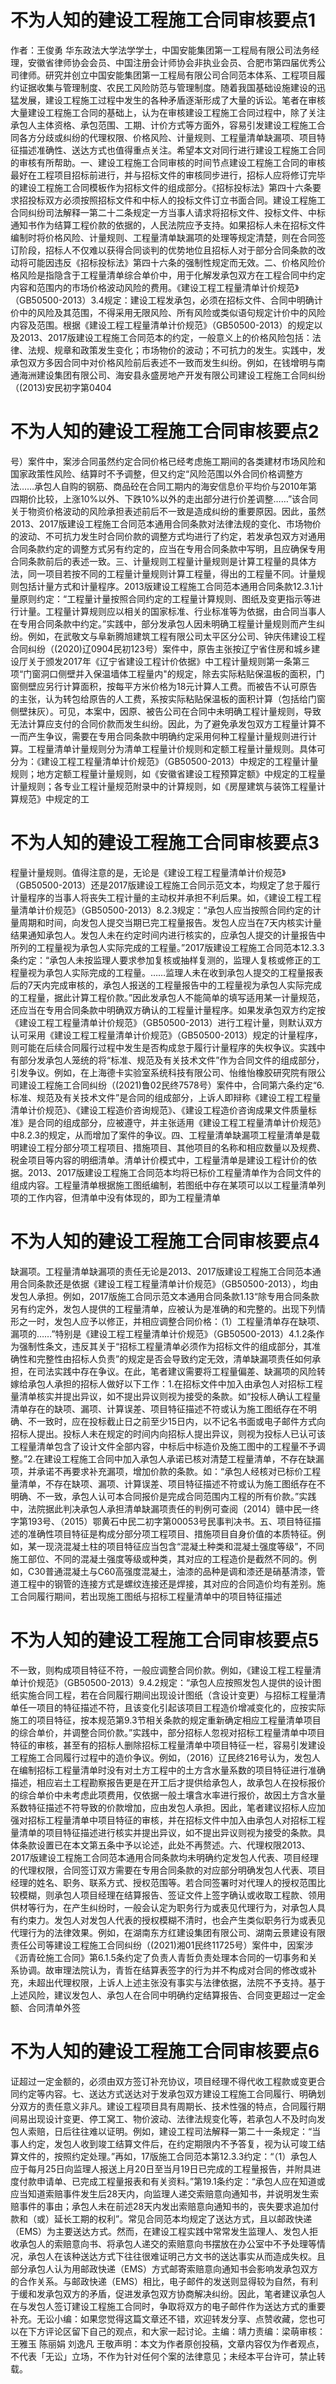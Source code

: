 # 不为人知的建设工程施工合同审核要点1

作者：王俊勇 华东政法大学法学学士，中国安能集团第一工程局有限公司法务经理，安徽省律师协会会员、中国注册会计师协会非执业会员、合肥市第四届优秀公司律师。研究并创立中国安能集团第一工程局有限公司合同范本体系、工程项目履约证据收集与管理制度、农民工风险防范与管理制度。随着我国基础设施建设的迅猛发展，建设工程施工过程中发生的各种矛盾逐渐形成了大量的诉讼。笔者在审核大量建设工程施工合同的基础上，认为在审核建设工程施工合同过程中，除了关注承包人主体资格、承包范围、工期、计价方式等方面外，容易引发建设工程施工合同各方分歧或纠纷的代理权限、价格风险、计量规则、工程量清单缺漏项、项目特征描述准确性、送达方式也值得重点关注。希望本文对同行进行建设工程施工合同的审核有所帮助。一、建设工程施工合同审核的时间节点建设工程施工合同的审核最好在工程项目招标前进行，并与招标文件的审核同步进行，招标人应将修订完毕的建设工程施工合同模板作为招标文件的组成部分。《招标投标法》第四十六条要求招投标双方必须按照招标文件和中标人的投标文件订立书面合同。建设工程施工合同纠纷司法解释一第二十二条规定一方当事人请求将招标文件、投标文件、中标通知书作为结算工程价款的依据的，人民法院应予支持。如果招标人未在招标文件编制时将价格风险、计量规则、工程量清单缺漏项的处理等规定清楚，则在合同签订阶段，招标人不仅难以获得合同谈判的优势地位且招标人对于部分合同条款的改动将可能因违反《招标投标法》第四十六条的强制性规定而无效。二、价格风险价格风险是指隐含于工程量清单综合单价中，用于化解发承包双方在工程合同中约定内容和范围内的市场价格波动风险的费用。《建设工程工程量清单计价规范》（GB50500-2013）3.4规定：建设工程发承包，必须在招标文件、合同中明确计价中的风险及其范围，不得采用无限风险、所有风险或类似语句规定计价中的风险内容及范围。根据《建设工程工程量清单计价规范》（GB50500-2013）的规定以及2013、2017版建设工程施工合同范本的约定，一般意义上的价格风险包括：法律、法规、规章和政策发生变化；市场物价的波动；不可抗力的发生。实践中，发承包双方多因合同中对价格风险前后表述不一致而发生纠纷。例如，在钱增明与南通海洲建设集团有限公司、海安县永盛房地产开发有限公司建设工程施工合同纠纷（(2013)安民初字第0404

# 不为人知的建设工程施工合同审核要点2

号）案件中，案涉合同虽然约定合同价格已经考虑施工期间的各类建材市场风险和国家政策性风险、结算时不予调整，但又约定“风险范围以外合同价格调整方法……承包人自购的钢筋、商品砼在合同工期内的海安信息价平均价与2010年第四期价比较，上涨10%以外、下跌10%以外的走出部分进行价差调整……”该合同关于物资价格波动的风险承担表述前后不一致是造成纠纷的重要原因。因此，虽然2013、2017版建设工程施工合同范本通用合同条款对法律法规的变化、市场物价的波动、不可抗力发生时合同价款的调整方式均进行了约定，若发承包双方对通用合同条款约定的调整方式另有约定的，应当在专用合同条款中写明，且应确保专用合同条款前后的表述一致。三、计量规则工程量计量规则是计算工程量的具体方法，同一项目若按不同的工程量计量规则计算工程量，得出的工程量不同。计量规则包括计量方式和计量程序。2013版建设工程施工合同范本通用合同条款12.3.1计量原则约定：“工程量计量按照合同约定的工程量计算规则、图纸及变更指示等进行计量。工程量计算规则应以相关的国家标准、行业标准等为依据，由合同当事人在专用合同条款中约定。”实践中，部分发承包人因未明确工程量计量规则而产生纠纷。例如，在武敬文与阜新腾旭建筑工程有限公司太平区分公司、钟庆伟建设工程合同纠纷（(2020)辽0904民初123号）案件中，原告主张按辽宁省住房和城乡建设厅关于颁发2017年《辽宁省建设工程计价依据》中工程计量规则第一条第三项“门窗洞口侧壁并入保温墙体工程量内"的规定，除去实际粘贴保温板的面积，门窗侧壁应另行计算面积，按每平方米价格为18元计算人工费。而被告不认可原告的主张，认为转包给原告的人工费，系按实际粘贴保温板的面积计算（包括给门窗侧壁抹灰）。可见，本案中，因原、被告公司在合同中未明确工程计量规则，导致无法计算应支付的合同价款而发生纠纷。因此，为了避免承发包双方工程量计算不一而产生争议，需要在专用合同条款中明确约定采用何种工程量计量规则进行计算。工程量清单计量规则分为清单工程量计价规则和定额工程量计量规则。具体可分为：《建设工程工程量清单计价规范》（GB50500-2013）中规定的工程量计量规则；地方定额工程量计量规则，如《安徽省建设工程预算定额》中规定的工程量计量规则；各专业工程计量规范附录中的计算规则，如《房屋建筑与装饰工程量计算规范》中规定的工

# 不为人知的建设工程施工合同审核要点3

程量计量规则。值得注意的是，无论是《建设工程工程量清单计价规范》（GB50500-2013）还是2017版建设工程施工合同示范文本，均规定了怠于履行计量程序的当事人将丧失工程计量的主动权并承担不利后果。如，《建设工程工程量清单计价规范》（GB50500-2013）8.2.3规定：“承包人应当按照合同约定的计量周期和时间，向发包人提交当期已完工程量报告。发包人应当在7天内核实计量结果通知承包人。发包人未在约定时间内进行核实的，应承包人提交的计量报告中所列的工程量视为承包人实际完成的工程量。”2017版建设工程施工合同范本12.3.3条约定：“承包人未按监理人要求参加复核或抽样复测的，监理人复核或修正的工程量视为承包人实际完成的工程量。……监理人未在收到承包人提交的工程量报表后的7天内完成审核的，承包人报送的工程量报告中的工程量视为承包人实际完成的工程量，据此计算工程价款。”因此发承包人不能简单的填写适用某一计量规范，还应当在专用合同条款中明确双方确认的工程量计量程序。如果发承包双方约定按《建设工程工程量清单计价规范》（GB50500-2013）进行工程计量，则默认双方认可采用《建设工程工程量清单计价规范》（GB50500-2013）规定的计量程序，则可能在后续合同履行过程中发生是否构成怠于履行计量程序的失权争议。实践中有部分发承包人笼统的将“标准、规范及有关技术文件”作为合同文件的组成部分，引发争议。例如，在上海德卡实验室系统科技有限公司、怡维怡橡胶研究院有限公司建设工程施工合同纠纷（(2021)鲁02民终7578号）案件中，合同第六条约定“6.标准、规范及有关技术文件”是合同的组成部分，上诉人即辩称《建设工程工程量清单计价规范》、《建设工程造价咨询规范》、《建设工程造价咨询成果文件质量标准》是合同的组成部分，应被遵守，并主张适用《建设工程工程量清单计价规范》中8.2.3的规定，从而增加了案件的争议。四、工程量清单缺漏项工程量清单是载明建设工程分部分项工程项目、措施项目、其他项目的名称和相应数量以及规费、税金项目等内容的明细清单。清单计价模式中，工程量清单是建设工程计价的依据。2013、2017版建设工程施工合同范本均将已标价工程量清单作为合同文件的组成内容。工程量清单根据施工图纸编制，若图纸中存在某项可以以工程量清单列项的工作内容，但清单中没有体现的，即为工程量清单

# 不为人知的建设工程施工合同审核要点4

缺漏项。工程量清单缺漏项的责任无论是2013、2017版建设工程施工合同范本通用合同条款还是依据《建设工程工程量清单计价规范》（GB50500-2013），均由发包人承担。例如，2017版施工合同示范文本通用合同条款1.13“除专用合同条款另有约定外，发包人提供的工程量清单，应被认为是准确的和完整的。出现下列情形之一时，发包人应予以修正，并相应调整合同价格：（1）工程量清单存在缺项、漏项的……”特别是《建设工程工程量清单计价规范》（GB50500-2013）4.1.2条作为强制性条文，违反其关于“招标工程量清单必须作为招标文件的组成部分，其准确性和完整性由招标人负责”的规定是否会导致约定无效，清单缺漏项责任如何承担，在司法实践中存在争议。在此，笔者建议需要将工程量偏差、缺漏项的风险转嫁给承包人承担的招标人做好以下工作：1.在招标文件中加入由承包人对招标工程量清单核实并提出异议，如不提出异议则视为接受的条款。如“投标人确认工程量清单存在的缺项、漏项、计算误差、项目特征描述不符或认为施工图纸存在不明确、不一致时，应在投标截止日之前至少15日内，以不记名书面或电子邮件方式向招标人提出。投标人未在规定的时间内向招标人提出异议，则视为投标人已认可该工程量清单包含了设计文件全部内容，中标后中标造价及施工图中的工程量不予调整。”2.在建设工程施工合同中加入承包人承诺已核对清楚工程量清单，不存在缺漏项，并承诺不再要求补充漏项，增加价款的条款。如：“承包人经核对已标价工程量清单，不存在缺项、漏项、计算误差、项目特征描述不符或认为施工图纸存在不明确、不一致，承包人认可本合同报价是完成合同范围内工程的所有价款。”实践中，法院据此判决承包人承担清单缺漏项责任的判例可查阅（2014）赣中民一终字第193号、（2015）鄂黄石中民二初字第00053号民事判决书。五、项目特征描述的准确性项目特征是构成分部分项工程项目、措施项目自身价值的本质特征。例如，某一现浇混凝土柱的项目特征应当包含“混凝土种类和混凝土强度等级”，不同施工部位、不同的混凝土强度等级或种类，其对应的工程造价是截然不同的。例如，C30普通混凝土与C60高强度混凝土，油漆的品种是调和漆还是硝基清漆，管道工程中的钢管的连接方式是螺纹连接还是焊接，其对应的合同造价均有差别。施工合同履行期间，若出现施工图纸与招标工程量清单中的项目特征描述

# 不为人知的建设工程施工合同审核要点5

不一致，则构成项目特征不符，一般应调整合同价款。例如，《建设工程工程量清单计价规范》（GB50500-2013）9.4.2规定：“承包人应按照发包人提供的设计图纸实施合同工程，若在合同履行期间出现设计图纸（含设计变更）与招标工程量清单任一项目的特征描述不符，且该变化引起该项目工程造价增减变化的，应按实际施工的项目特征，按本规范第9.3节相关条款的规定重新确定相应工程量清单项目的综合单价，并调整合同价款。”实践中，部分招标人忽视对招标工程量清单中项目特征的审核，甚至有的招标人删除招标工程量清单中项目特征一栏，容易引发建设工程施工合同履行过程中的造价争议。例如，（2016）辽民终216号认为，发包人在编制招标工程量清单时没有对土方工程中的土方含水量系数的项目特征进行准确描述，相应岩土工程勘察报告更是在开工后才提供给承包人，故承包人在投标报价的综合单价中未考虑此项费用，仅依据一般土壤含水率进行报价，故因土方含水量系数特征描述不符导致的价款增加，应由发包人承担。因此，笔者建议招标人应加强对招标工程量清单中项目特征的审核，并在招标文件中加入由承包人对招标工程量清单的项目特征描述进行核实并提出异议，如不提出异议则视为接受的条款。具体条款设置已在本文第五条中予以论述，此处不再赘述。六、代理权限2013、2017版建设工程施工合同范本通用合同条款均未明确约定发包人代表、项目经理的代理权限，合同签订双方需要在专用合同条款的对应部分明确发包人代表、项目经理的姓名、职务、联系方式、授权范围等。若合同签署时对代理人的授权范围比较模糊，则承包人项目经理在结算报告、签证文件上签字确认或收取工程款、领用供材等行为，在产生纠纷时，一般会认定为职务行为或表见代理行为，对承包人具有约束力。发包人对发包人代表的授权模糊不清时，也会产生类似职务行为或表见代理行为的法律效果。例如，在湖南东方红建设集团有限公司、湖南云景建设有限责任公司等建设工程施工合同纠纷（(2021)湘01民终11725号）案件中，因案涉《沥青砼施工合同》第6.1.5条约定了负责人青哲负责处理本合同的一切事务和关系协调。故审理法院认为，青哲在结算表签字的行为并不构成对合同的修改或补充，未超出代理权限，上诉人上述主张没有事实与法律依据，法院不予支持。基于上述风险，建议发包人、承包人在合同中明确约定结算报告、合同变更超过一定金额、合同清单外签

# 不为人知的建设工程施工合同审核要点6

证超过一定金额的，必须由双方签订补充协议，项目经理不得代收工程款或变更合同约定等内容。七、送达方式送达对于发承包双方建设工程施工合同履行、明确划分双方的责任意义非凡。建设工程项目具有周期长、技术性强的特点，合同履行期间易出现设计变更、停工窝工、物价波动、法律法规变化等，若承包人不及时向发包人索赔，日后往往难以证明。例如，建设工程司法解释一第二十一条规定：“当事人约定，发包人收到竣工结算文件后，在约定期限内不予答复，视为认可竣工结算文件的，按照约定处理。”再如，17版施工合同范本第12.3.3约定：“（1）承包人应于每月25日向监理人报送上月20日至当月19日已完成的工程量报告，并附具进度付款申请单、已完成工程量报表和有关资料。”第19.1条约定：“承包人应在知道或应当知道索赔事件发生后28天内，向监理人递交索赔意向通知书，并说明发生索赔事件的事由；承包人未在前述28天内发出索赔意向通知书的，丧失要求追加付款和（或）延长工期的权利”。常见合同范本均规定了送达方式，且以邮政快递（EMS）为主要送达方式。然而，在建设工程实践中常常发生监理人、发包人拒收承包人的索赔意向书、将承包人递交的索赔意向书摆放在办公室中不予处理等情况，承包人在该种送达方式下往往很难证明己方文书的送达事实从而造成失权。且部分承包人认为用邮政快递（EMS）方式邮寄索赔意向通知书会影响发承包双方的合作关系。与邮政快递（EMS）相比，电子邮件的发送则显得较为自然，有利于缓和发承包双方的矛盾，促进发承包双方协商解决纠纷。因此，笔者建议承包人在与发包人签订建设工程施工合同时，争取将双方的电子邮件作为送达方式的重要补充。无讼小编：如果您觉得这篇文章还不错，欢迎转发分享、点赞收藏，您也可以在下方评论区留下自己的观点，和大家一起讨论。主编：靖力责编：梁萌审核：王雅玉 陈丽娟 刘逸凡 王敬声明：本文为作者原创投稿，文章内容仅为作者观点，不代表「无讼」立场，不作为针对任何个案的法律意见；未经本平台许可，禁止转载。

